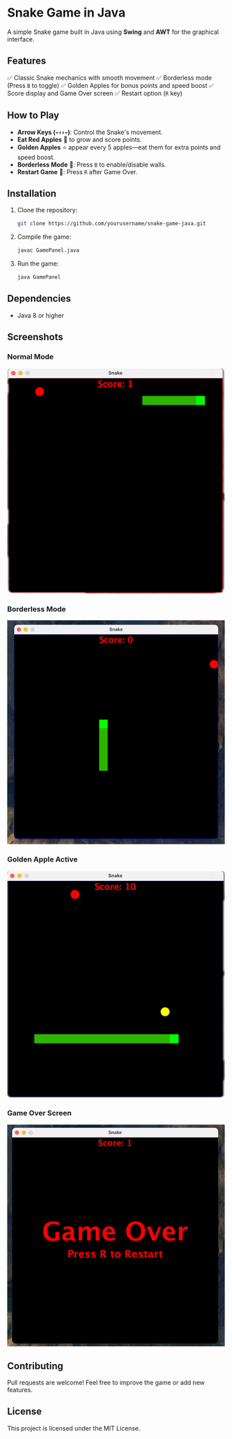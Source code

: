 # Snake Game in Java

A simple Snake game built in Java using **Swing** and **AWT** for the graphical interface.

## Features
✅ Classic Snake mechanics with smooth movement
✅ Borderless mode (Press `B` to toggle)
✅ Golden Apples for bonus points and speed boost
✅ Score display and Game Over screen
✅ Restart option (`R` key)

## How to Play
- **Arrow Keys (`⬅️⬆️⬇️➡️`)**: Control the Snake's movement.
- **Eat Red Apples** 🍎 to grow and score points.
- **Golden Apples** ⭐ appear every 5 apples—eat them for extra points and speed boost.
- **Borderless Mode** 🔄: Press `B` to enable/disable walls.
- **Restart Game** 🔄: Press `R` after Game Over.

## Installation
1. Clone the repository:
   ```sh
   git clone https://github.com/yourusername/snake-game-java.git
   ```
2. Compile the game:
   ```sh
   javac GamePanel.java
   ```
3. Run the game:
   ```sh
   java GamePanel
   ```

## Dependencies
- Java 8 or higher

## Screenshots

### Normal Mode  
![Normal Mode](Screenshots/normal_mode.png)  

### Borderless Mode  
![Borderless Mode](Screenshots/borderless_mode.png)  

### Golden Apple Active  
![Golden Apple](Screenshots/golden_apple.png)  

### Game Over Screen  
![Game Over](Screenshots/game_over.png)  
## Contributing
Pull requests are welcome! Feel free to improve the game or add new features.

## License
This project is licensed under the MIT License.

